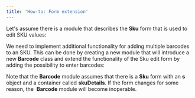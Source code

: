 ```yaml
---
title: 'How-to: Form extension'
---
```


Let's assume there is a module that describes the **Sku** form that is used to edit SKU values:


We need to implement additional functionality for adding multiple barcodes to an SKU. This can be done by creating a new module that will introduce a new **Barcode** class and extend the functionality of the Sku edit form by adding the possibility to enter barcodes:


Note that the **Barcode** module assumes that there is a **Sku** form with an **s**  object and a container called **skuDetails**. If the form changes for some reason, the  **Barcode** module will become inoperable.
